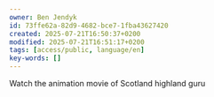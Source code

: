 ```yaml
---
owner: Ben Jendyk
id: 73ffe62a-82d9-4682-bce7-1fba43627420
created: 2025-07-21T16:50:37+0200
modified: 2025-07-21T16:51:17+0200
tags: [access/public, language/en]
key-words: []
---
```


Watch the animation movie of Scotland highland guru 